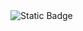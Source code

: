 <img alt="Static Badge" src="https://img.shields.io/badge/seomingue51%40naver.com-black?style=flat&logo=Naver&logoColor=%2303CF5D&labelColor=%23ffffff&color=green">
